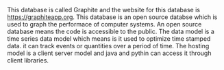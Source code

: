 This database is called Graphite and the website for this database is https://graphiteapp.org. This database is an open source databse which is used to graph the performace of computer systems. An open source database means the code is accessible to the public. The data model is a time series data model which means is it used to optimize time stamped data. it can track events or quantities over a period of time. The hosting model is a client server model and java and pythin can access it through client libraries. 


